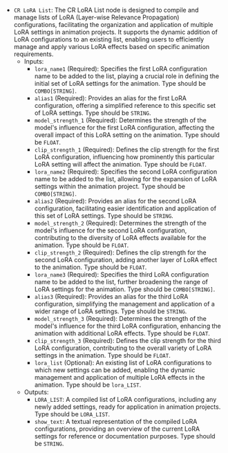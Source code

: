 - `CR LoRA List`: The CR LoRA List node is designed to compile and manage lists of LoRA (Layer-wise Relevance Propagation) configurations, facilitating the organization and application of multiple LoRA settings in animation projects. It supports the dynamic addition of LoRA configurations to an existing list, enabling users to efficiently manage and apply various LoRA effects based on specific animation requirements.
    - Inputs:
        - `lora_name1` (Required): Specifies the first LoRA configuration name to be added to the list, playing a crucial role in defining the initial set of LoRA settings for the animation. Type should be `COMBO[STRING]`.
        - `alias1` (Required): Provides an alias for the first LoRA configuration, offering a simplified reference to this specific set of LoRA settings. Type should be `STRING`.
        - `model_strength_1` (Required): Determines the strength of the model's influence for the first LoRA configuration, affecting the overall impact of this LoRA setting on the animation. Type should be `FLOAT`.
        - `clip_strength_1` (Required): Defines the clip strength for the first LoRA configuration, influencing how prominently this particular LoRA setting will affect the animation. Type should be `FLOAT`.
        - `lora_name2` (Required): Specifies the second LoRA configuration name to be added to the list, allowing for the expansion of LoRA settings within the animation project. Type should be `COMBO[STRING]`.
        - `alias2` (Required): Provides an alias for the second LoRA configuration, facilitating easier identification and application of this set of LoRA settings. Type should be `STRING`.
        - `model_strength_2` (Required): Determines the strength of the model's influence for the second LoRA configuration, contributing to the diversity of LoRA effects available for the animation. Type should be `FLOAT`.
        - `clip_strength_2` (Required): Defines the clip strength for the second LoRA configuration, adding another layer of LoRA effect to the animation. Type should be `FLOAT`.
        - `lora_name3` (Required): Specifies the third LoRA configuration name to be added to the list, further broadening the range of LoRA settings for the animation. Type should be `COMBO[STRING]`.
        - `alias3` (Required): Provides an alias for the third LoRA configuration, simplifying the management and application of a wider range of LoRA settings. Type should be `STRING`.
        - `model_strength_3` (Required): Determines the strength of the model's influence for the third LoRA configuration, enhancing the animation with additional LoRA effects. Type should be `FLOAT`.
        - `clip_strength_3` (Required): Defines the clip strength for the third LoRA configuration, contributing to the overall variety of LoRA settings in the animation. Type should be `FLOAT`.
        - `lora_list` (Optional): An existing list of LoRA configurations to which new settings can be added, enabling the dynamic management and application of multiple LoRA effects in the animation. Type should be `lora_LIST`.
    - Outputs:
        - `LORA_LIST`: A compiled list of LoRA configurations, including any newly added settings, ready for application in animation projects. Type should be `LORA_LIST`.
        - `show_text`: A textual representation of the compiled LoRA configurations, providing an overview of the current LoRA settings for reference or documentation purposes. Type should be `STRING`.
